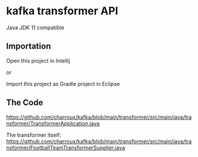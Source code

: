 # kafka transformer API

Java JDK 11 compatible

## Importation

Open this project in Intellij

or

Import this project as Gradle project in Eclipse

## The Code
https://github.com/charroux/kafka/blob/main/transformer/src/main/java/transformer/TransformerApplication.java

The transformer itself: 
https://github.com/charroux/kafka/blob/main/transformer/src/main/java/transformer/FootballTeamTransformerSupplier.java


